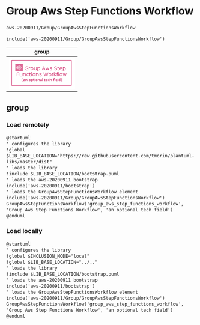 # Group Aws Step Functions Workflow

```text
aws-20200911/Group/GroupAwsStepFunctionsWorkflow
```

```text
include('aws-20200911/Group/GroupAwsStepFunctionsWorkflow')
```

|group|
|---|
|![](GroupAwsStepFunctionsWorkflow.group.local.png)|



## group
### Load remotely
```plantuml
@startuml
' configures the library
!global $LIB_BASE_LOCATION="https://raw.githubusercontent.com/tmorin/plantuml-libs/master/dist"
' loads the library
!include $LIB_BASE_LOCATION/bootstrap.puml
' loads the aws-20200911 bootstrap
include('aws-20200911/bootstrap')
' loads the GroupAwsStepFunctionsWorkflow element
include('aws-20200911/Group/GroupAwsStepFunctionsWorkflow')
GroupAwsStepFunctionsWorkflow('group_aws_step_functions_workflow', 'Group Aws Step Functions Workflow', 'an optional tech field')
@enduml
```
### Load locally
```plantuml
@startuml
' configures the library
!global $INCLUSION_MODE="local"
!global $LIB_BASE_LOCATION="../.."
' loads the library
!include $LIB_BASE_LOCATION/bootstrap.puml
' loads the aws-20200911 bootstrap
include('aws-20200911/bootstrap')
' loads the GroupAwsStepFunctionsWorkflow element
include('aws-20200911/Group/GroupAwsStepFunctionsWorkflow')
GroupAwsStepFunctionsWorkflow('group_aws_step_functions_workflow', 'Group Aws Step Functions Workflow', 'an optional tech field')
@enduml
```


